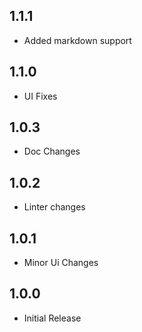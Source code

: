 ## 1.1.1

- Added markdown support

## 1.1.0

- UI Fixes

## 1.0.3

- Doc Changes

## 1.0.2

- Linter changes

## 1.0.1

- Minor Ui Changes

## 1.0.0

- Initial Release
